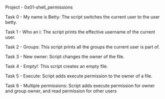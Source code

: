 Project - 0x01-shell_permissions

Task 0 - My name is Betty: The script switches the current user to the user betty.

Task 1 - Who an i: The script prints the effective username of the current user.

Task 2 - Groups: This script prints all the groups the current user is part of.

Task 3 - New owner: Script changes the owner of the file.

Task 4 - Empty!: This script creates an empty file.

Task 5 - Execute: Script adds execute permission to the owner of a file.

Task 6 - Multiple permissions: Script adds execute permission for owner and group owner, and read 
	 		       permission for other users
